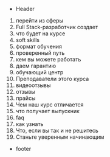 - Header 

1. перейти из сферы
2. Full Stack-разработчик создает
3. что будет на курсе
4. soft skills
5. формат обучения
6. проверенный путь
7. кем вы можете работать
8. даем гарантию
9. обучающий центр
10. Преподаватели этого курса
11. видеоотзывы
12. отзывы
13. прайсы
14. Чем наш курс отличается
15. что получает выпускник
16. faq
17. как узнать
18. Что, если вы так и не решитесь
19. Станьте уверенным начинающим


- footer